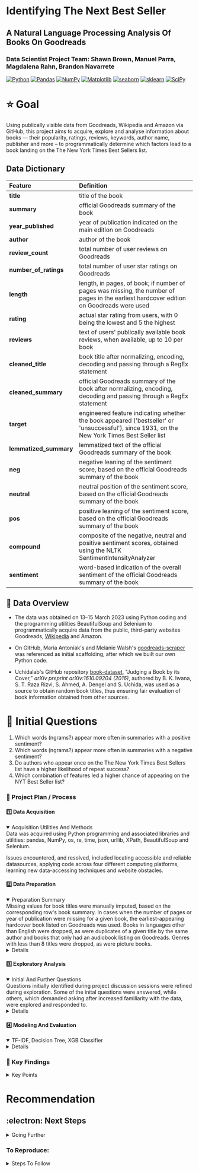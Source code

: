 #  Identifying The Next Best Seller 
## A Natural Language Processing Analysis Of Books On Goodreads  

### Data Scientist Project Team: Shawn Brown, Manuel Parra, Magdalena Rahn, Brandon Navarrete

<a href="#"><img alt="Python" src="https://img.shields.io/badge/Python-013243.svg?logo=python&logoColor=blue"></a>
<a href="#"><img alt="Pandas" src="https://img.shields.io/badge/Pandas-150458.svg?logo=pandas&logoColor=red"></a>
<a href="#"><img alt="NumPy" src="https://img.shields.io/badge/Numpy-2a4d69.svg?logo=numpy&logoColor=black"></a>
<a href="#"><img alt="Matplotlib" src="https://img.shields.io/badge/Matplotlib-8DF9C1.svg?logo=matplotlib&logoColor=blue"></a>
<a href="#"><img alt="seaborn" src="https://img.shields.io/badge/seaborn-65A9A8.svg?logo=pandas&logoColor=red"></a>
<a href="#"><img alt="sklearn" src="https://img.shields.io/badge/sklearn-4b86b4.svg?logo=scikitlearn&logoColor=black"></a>
<a href="#"><img alt="SciPy" src="https://img.shields.io/badge/SciPy-1560bd.svg?logo=scipy&logoColor=blue"></a>

# :star: Goal

Using publically visible data from Goodreads, Wikipedia and Amazon via GitHub, this project aims to acquire, explore and analyse information about books — their popularity, ratings, reviews, keywords, author name, publisher and more – to programmatically determine which factors lead to a book landing on the The New York Times Best Sellers list.



## Data Dictionary


|Feature|              Definition|  
| :------|:------|  
|**title**|            title of the book |  
|**summary**|          official Goodreads summary of the book |                                
|**year_published**|   year of publication indicated on the main edition on Goodreads |  
|**author**|           author of the book|  
|**review_count**|     total number of user reviews on Goodreads|   
|**number_of_ratings**|total number of user star ratings on Goodreads|  
|**length**|           length, in pages, of book; if number of pages was missing, the number of pages in the earliest hardcover edition on Goodreads were used|  
|**rating**|           actual star rating from users, with 0 being the lowest and 5 the highest|  
|**reviews**|          text of users' publically available book reviews, when available, up to 10 per book|  
|**cleaned_title**|    book title after normalizing, encoding, decoding and passing through a RegEx statement|  
|**cleaned_summary**|  official Goodreads summary of the book after normalizing, encoding, decoding and passing through a RegEx statement|  
|**target**|           engineered feature indicating whether the book appeared ('bestseller' or 'unsuccessful'), since 1931, on the New York Times Best Seller list|  
|**lemmatized_summary**|lemmatized text of the official Goodreads summary of the book|  
|**neg**|          negative leaning of the sentiment score, based on the official Goodreads summary of the book|  
|**neutral**|     neutral position of the sentiment score, based on the official Goodreads summary of the book|  
|**pos**|          positive leaning of the sentiment score, based on the official Goodreads summary of the book|  
|**compound**|     composite of the negative, neutral and positive sentiment scores, obtained using the NLTK SentimentIntensityAnalyzer|  
|**sentiment**|    word-based indication of the overall sentiment of the official Goodreads summary of the book|   



## :star2: Data Overview  

* The data was obtained on 13–15 March 2023 using Python coding and the programming utilities BeautifulSoup and Selenium to programmatically acquire data from the public, third-party websites Goodreads, [Wikipedia](https://en.wikipedia.org/wiki/Lists_of_The_New_York_Times_fiction_best_sellers) and Amazon.    

* On GitHub, Maria Antoniak's and Melanie Walsh's [goodreads-scraper](https://github.com/uchidalab/book-dataset) was referenced as initial scaffolding, after which we built our own Python code.    

* Uchidalab's GitHub repository [book-dataset](https://github.com/uchidalab/book-dataset), "Judging a Book by its Cover," _arXiv preprint arXiv:1610.09204 (2016)_, authored by B. K. Iwana, S. T. Raza Rizvi, S. Ahmed, A. Dengel and S. Uchida, was used as a source to obtain random book titles, thus ensuring fair evaluation of book information obtained from other sources.   


    
    
# :star2: Initial Questions

1.  Which words (ngrams?) appear more often in summaries with a positive sentiment?  
2.  Which words (ngrams?) appear more often in summaries with a negative sentiment?  
3.  Do authors who appear once on the The New York Times Best Sellers list have a higher likelihood of repeat success?   
4.  Which combination of features led a higher chance of appearing on the NYT Best Seller list?   



### :dizzy: Project Plan / Process
#### :one:   Data Acquisition

<details open> <summary> Acquisition Utilities And Methods </summary>
Data was acquired using Python programming and associated libraries and utilities: pandas, NumPy, os, re, time, json, urllib, XPath, BeautifulSoup and Selenium.  

Issues encountered, and resolved, included locating accessible and reliable datasources, applying code across four different computing platforms, learning new data-accessing techniques and website obstacles.

</details>



#### :two:   Data Preparation

<details open>  
    <summary>Preparation Summary </summary>
Missing values for book titles were manually imputed, based on the corresponding row's book summary. In cases when the number of pages or year of publication were missing for a given book, the earliest-appearing hardcover book listed on Goodreads was used. Books in languages other than English were dropped, as were duplicates of a given title by the same author and books that only had an audiobook listing on Goodreads. Genres with less than 8 titles were dropped, as were picture books.  
</details>
    
<details>    
After manual imputation, the acquired dataframes of random books were all concatenated, and turned into a final dataframe comprising 3998 rows and 11 columns before tidying. The NYT Best Sellers list comprised 1045 rows and 4 columns before tidying.  

Tidying included dropping any remaining null values, while deliberately in the collective dataframe keeping NYT Best Seller books that had missing values. The missing values were added in later, manually.  
    
After tidying, the books dataframe comprised 3665 rows and 19 columns. Columns created included whether the book appeared on the NYT Best Seller list ('successful': True or False) and columns to hold normalized title, normalized book summary, lemmatized book summary, and the sentiment score based on the NLTK SentimentIntensityAnalyzer. Customized stopwords were introduced to the stopwords process.  
    
Final columns: title, summary, year_published, author, review_count, number_of_ratings, length, genre, rating, reviews, cleaned_title, cleaned_summary, successful, lemmatized_summary, neg, neutral, pos, compound, sentiment.  
</details>

        
#### :three:   Exploratory Analysis

<details open>
<summary> Initial And Further Questions
    </summary>
Questions initially identified during project discussion sessions were refined during exploration. Some of the inital questions were answered, while others, which demanded asking after increased familiarity with the data, were explored and responded to.    
</details>

<details>
Initial Questions  

* Question 1: Looking at bigrams, best-selling author names appeared often, as did character names from series (possibly due to it being a small sample in the data set or people being drawn to series due to emotional connection to characters) and place names.  
    
* Question 4: Which combination of features led a higher chance of appearing on the NYT Best Seller list ? The greater the number of reviews and the greater the number star ratings correspond to a higher overall rating.  A slight correlation was found between  having a higher negative summary sentiment score and being a bestseller.   
      
**Further Questions:**  
* a. How many are books successful and not successful? 0.48% were found to be successful in our dataset.     
* b. Which authors are having the most success? J.D. Robb, Stephen King and Rick Riordan topped the list.      
* c. The max rating for bestseller books is 4.76, while the average rating for bestsellers was 4.10. In unsuccessful books, the average score was 4.00, but the max rating was 4.8.    
* d. What was the distribution of summary sentiment scores based on review count?    
    - For bestsellers, books with a very positive sentiment score had the highest number of reviews, followed by books with a positive sentiment score.  
    - For non-bestsellers, books with a negative summary-sentiment score had the highest number of reviews, followed by books with a very negative or a very positive sentiment score.  
    - For the overall train dataset, books with a negative summary-sentiment score had the highest number of reviews, followed by books with a positive sentiment score.  
    - Of the bestseller sentiment scores in the train dataset, 65 had very negative scores, 7 had negative, 1 had neutral, 11 had positive and 43 had very positive.      
* e. Does the length of a book have a relationship to its successs?   
    - The mean length of bestsellers was 477 pages, the median was 400 pages. The standard deviation was about 205 pages. So, 68% of NYT bestsellers had a length of 272 to 682 pages.  
    - Non-bestsellers had an average length of about 355 pages, with a standard deviation of about 175 pages. So, 68% of non-bestsellers had a length between 180 and 530 pages.  
    - Using the CDF (cumulative density function) based on the low end of the non-bestseller standard deviation, it was found that there was a 7% chance of a successful book having a length of 180 pages or less.  
* f. Of all authors, which ones had the most books published ?  J.D. Robb, Stephen King and Louise Penny were the most prolific.  
* g. Which genres are most prevalent? Fiction, non-fiction, fantasy and romance titles topped the list.      
* h. What is the relationship between the sumamry sentiment score and the book length? There was a weak negative correlation, as demonstrated by the Pearson's R test.  
* i. Is there a relationship between length and year published?   
    - Data was plotted and Chi-square test were run on bestsellers, non-bestsellers and on the full train dataset.  
    - On the train dataset, there was a strong positive correlation between length and year published.   
    - For bestsellers, the null hypothesis (there is no relationship between lenght and year published) could NOT be rejected.  
    - Non-bestsellers showed a strong positive correlation between length and year published.  
 
</details>
 
#### :four:   Modeling And Evaluation

<details open>
<summary> TF-IDF, Decision Tree, XGB Classifier  </summary>
</details>
  
<details>
Models  
    
**IDF:** It was decided to use the Decision Tree classification model on the dataset, with the goal of determining which features would lead to a book's success. In order to perform Decision Tree modeling, it was first necessary to obtain the TF-IDF for the words in the lemmatized book summaries. This included dropping words with very low IDF scores and very high IDF scores. The result kept about 24% of the original IDF word list: due to the public-imput nature of Goodreads, many of the official book summaries contained typos and words not encountered in any other context; these words were, accordingly, dropped.    
    
    
**Decision Tree using the XGBoost classifier:**  After having obtained a useable dataframe of IDF word scores, the sklearn method Grid Search was used to probe which parameters would lead to successful models. The XGBoost Classifer, using cross-validation, was imput into Grid Search in order to create the multiple models.  
    
Initial models attempted included XBG regressor, random forest and XGBoost; these returned extremely low recall scores and were deemed unsuitable, leading to the use of the XGBoost classifier.
</details>


### :medal_sports: Key Findings 
<details>
   
   
<summary> Key Points </summary>
   

</details>


# Recommendation



## :electron: Next Steps
<details>
   
   
<summary> Going Further </summary>
* Future iterations of this project would obtain the publishers of each book and multiple Goodreads user reviews for each book. This would be used for natural language processing (NLP) modeling on the text of the reviews. Feature engineering review sentiment scores would be another option.  
    
* Information on publishers would, likewise, be used as a feature in determining what contributes to a book being a NYT Best Seller title.    

</details>

### To Reproduce:
<details>
   
   
<summary> Steps To Follow </summary>
1. Assure the presence of a Jupyter Notebook or Jupyter Labs environment and that Python programming skills are available.     
2. Use the .csv file in this repository and load the data into the Jupyter environment.  
3. Assure a working knowledge of XGBoost, pandas, NumPy, scikit-learn libraries, natural language processing, classification models and statistical tests.  
3. Using the code in this repository, copy the prepare.py, explore.py and model.py files and import them into the Jupyter workbook.  
4. Run the code in order : prepare, explore, model and use this repository, in particular Final_Notebook.ipynb, as a guide in shooting code errors.  

</details>


